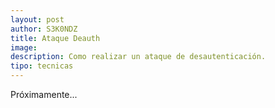 ```yaml
---
layout: post
author: S3K0NDZ
title: Ataque Deauth
image: 
description: Como realizar un ataque de desautenticación.
tipo: tecnicas
---
```

Próximamente...


